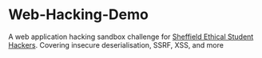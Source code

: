 # Web-Hacking-Demo
A web application hacking sandbox challenge for [Sheffield Ethical Student Hackers](https://shefesh.com). Covering insecure deserialisation, SSRF, XSS, and more
